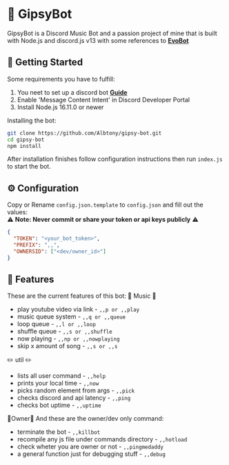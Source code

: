 # 🤖 GipsyBot
GipsyBot is a Discord Music Bot and a passion project of mine that is built with Node.js and discord.js v13 with some references to **[EvoBot](https://github.com/eritislami/evobot)**

## 🚀 Getting Started
Some requirements you have to fulfill:
1. You neet to set up a discord bot **[Guide](https://discordjs.guide/preparations/setting-up-a-bot-application.html#creating-your-bot)**  
2. Enable 'Message Content Intent' in Discord Developer Portal
3. Install Node.js 16.11.0 or newer

Installing the bot:
```sh
git clone https://github.com/Albtony/gipsy-bot.git
cd gipsy-bot
npm install
```
After installation finishes follow configuration instructions then run `index.js` to start the bot.

## ⚙️ Configuration
Copy or Rename `config.json.template` to `config.json` and fill out the values:<br>
⚠️ **Note: Never commit or share your token or api keys publicly** ⚠️
```json
{
  "TOKEN": "<your_bot_token>",
  "PREFIX": ",,",
  "OWNERSID": ["<dev/owner_id>"]
}
```

## 📝 Features
These are the current features of this bot:
🎵 Music 🎵
- play youtube video via link - `,,p or ,,play`
- music queue system - `,,q or ,,queue`
- loop queue - `,,l or ,,loop`
- shuffle queue - `,,s or ,,shuffle`
- now playing - `,,np or ,,nowplaying`
- skip x amount of song - `,,s or ,,s`

✏️ util ✏️
- lists all user command - `,,help`
- prints your local time - `,,now`
- picks random element from args - `,,pick`
- checks discord and api latency - `,,ping`
- checks bot uptime - `,,uptime`

👨Owner👩
And these are the owner/dev only command:
- terminate the bot - `,,killbot`
- recompile any js file under commands directory - `,,hotload`
- check wheter you are owner or not - `,,pingmedaddy`
- a general function just for debugging stuff - `,,debug`
